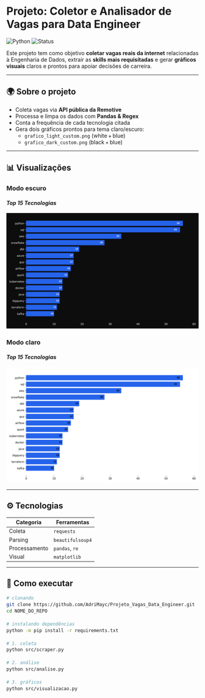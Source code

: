 # Projeto: Coletor e Analisador de Vagas para Data Engineer

![Python](https://img.shields.io/badge/Python-3.12-blue?logo=python)
![Status](https://img.shields.io/badge/Status-Concluído-brightgreen)

Este projeto tem como objetivo **coletar vagas reais da internet** relacionadas à Engenharia de Dados, extrair as **skills mais requisitadas** e gerar **gráficos visuais** claros e  prontos para apoiar decisões de carreira.

---

## 🌍 Sobre o projeto

- Coleta vagas via **API pública da Remotive**  
- Processa e limpa os dados com **Pandas & Regex**  
- Conta a frequência de cada tecnologia citada  
- Gera dois gráficos prontos para tema claro/escuro:  
  - `grafico_light_custom.png` (white + blue)  
  - `grafico_dark_custom.png`  (black + blue)  

---

## 📊 Visualizações

### Modo escuro
#### *Top 15 Tecnologias*
![Dark Mode](output/grafico_dark_custom.png)

### Modo claro
#### *Top 15 Tecnologias*
![Light Mode](output/grafico_light_custom.png)

---

## ⚙️ Tecnologias

| Categoria | Ferramentas |
|-----------|-------------|
| Coleta    | `requests` |
| Parsing   | `beautifulsoup4` |
| Processamento | `pandas`, `re` |
| Visual    | `matplotlib` |

---

## 🚀 Como executar

```bash
# clonando
git clone https://github.com/AdriMayc/Projeto_Vagas_Data_Engineer.git
cd NOME_DO_REPO

# instalando dependências
python -m pip install -r requirements.txt

# 1. coleta
python src/scraper.py

# 2. análise
python src/analise.py

# 3. gráficos
python src/visualizacao.py


